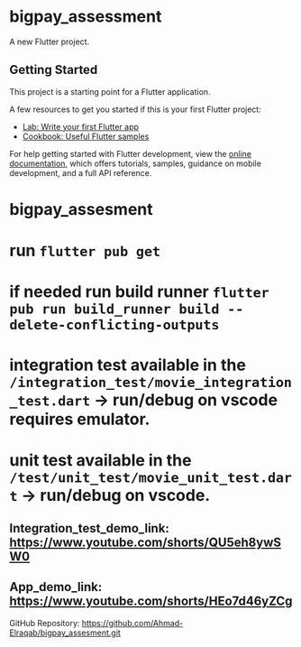 # bigpay_assessment

A new Flutter project.

## Getting Started

This project is a starting point for a Flutter application.

A few resources to get you started if this is your first Flutter project:

- [Lab: Write your first Flutter app](https://docs.flutter.dev/get-started/codelab)
- [Cookbook: Useful Flutter samples](https://docs.flutter.dev/cookbook)

For help getting started with Flutter development, view the
[online documentation](https://docs.flutter.dev/), which offers tutorials,
samples, guidance on mobile development, and a full API reference.
# bigpay_assesment

<!-- instructions -->
# run `flutter pub get`
# if needed run build runner `flutter pub run build_runner build --delete-conflicting-outputs`
# integration test available in the `/integration_test/movie_integration_test.dart` -> run/debug on vscode requires emulator.
# unit test available in the `/test/unit_test/movie_unit_test.dart` -> run/debug on vscode.

<!-- Links -->
Integration_test_demo_link:
https://www.youtube.com/shorts/QU5eh8ywSW0
-----------------------------------------------------
App_demo_link:
https://www.youtube.com/shorts/HEo7d46yZCg
-----------------------------------------------------
GitHub Repository:
https://github.com/Ahmad-Elraqab/bigpay_assesment.git